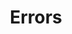 ---
title: Errors
position_number: 4
parameters:
  - name:
    content:
content_markdown: >-
  The freight exchange uses conventional HTTP response codes to indicate the
  success or failure of an API request. In general: Codes in the "***2xx***"
  range indicate success. Codes in the "***4xx"***&nbsp;range indicate an error
  that failed given the information provided (e.g., a required parameter was
  omitted.). Codes in the "***5xx***" range indicate an error with Telertoue's
  servers (these are rare).&nbsp;


  | &nbsp; | &nbsp; | &nbsp; |

  | --- | --- | --- |

  | &nbsp; | &nbsp; | &nbsp; |

  | &nbsp; | &nbsp; | &nbsp; |

  | &nbsp; | &nbsp; | &nbsp; |

  | &nbsp; | &nbsp; | &nbsp; |


  All errors will return JSON in the following format:
left_code_blocks:
  - code_block: |-
      {
        "error": true,
        "message": "error message here"
      }
    title: Response
    language: json
right_code_blocks:
  - code_block:
    title:
    language:
---